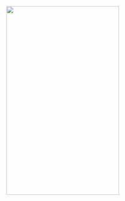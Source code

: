 <img src="[ link ](https://github.com/HarshyamSinhGohil/Bhagvad_Gita_App-Departure-/assets/162327106/a78816ea-3352-4c02-99bb-9d15e555c15d)" height="500" width=300/>



